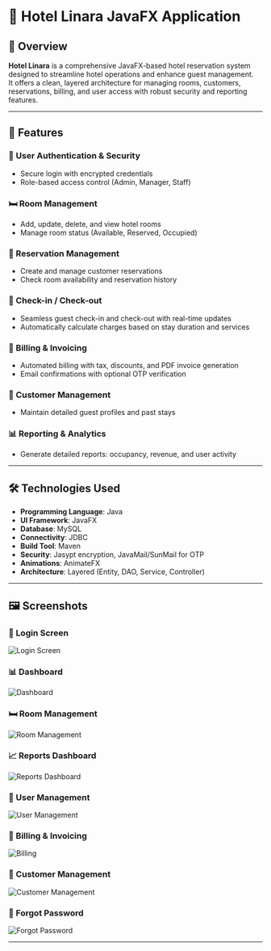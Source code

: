 # 🏨 Hotel Linara JavaFX Application

## 📌 Overview
**Hotel Linara** is a comprehensive JavaFX-based hotel reservation system designed to streamline hotel operations and enhance guest management.  
It offers a clean, layered architecture for managing rooms, customers, reservations, billing, and user access with robust security and reporting features.

---

## 🚀 Features

### 🔐 User Authentication & Security
- Secure login with encrypted credentials
- Role-based access control (Admin, Manager, Staff)

### 🛏️ Room Management
- Add, update, delete, and view hotel rooms
- Manage room status (Available, Reserved, Occupied)

### 📅 Reservation Management
- Create and manage customer reservations
- Check room availability and reservation history

### 🧳 Check-in / Check-out
- Seamless guest check-in and check-out with real-time updates
- Automatically calculate charges based on stay duration and services

### 🧾 Billing & Invoicing
- Automated billing with tax, discounts, and PDF invoice generation
- Email confirmations with optional OTP verification

### 👤 Customer Management
- Maintain detailed guest profiles and past stays

### 📊 Reporting & Analytics
- Generate detailed reports: occupancy, revenue, and user activity


---

## 🛠️ Technologies Used

- **Programming Language**: Java  
- **UI Framework**: JavaFX  
- **Database**: MySQL  
- **Connectivity**: JDBC 
- **Build Tool**: Maven  
- **Security**: Jasypt encryption, JavaMail/SunMail for OTP  
- **Animations**: AnimateFX  
- **Architecture**: Layered (Entity, DAO, Service, Controller)

---

## 🖼️ Screenshots

### 🔐 Login Screen
![Login Screen](screenshots/login.png)

### 📊 Dashboard
![Dashboard](screenshots/DashBoard.png)

### 🛏️ Room Management
![Room Management](screenshots/rooms.png)

### 📈 Reports Dashboard
![Reports Dashboard](screenshots/reports.png)

### 👥 User Management
![User Management](screenshots/users.png)

### 🧾 Billing & Invoicing
![Billing](screenshots/billing.png)

### 👤 Customer Management
![Customer Management](screenshots/customers.png)

### 🔑 Forgot Password
![Forgot Password](screenshots/forget-password.png)

---

